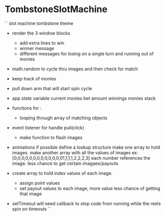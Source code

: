 # TombstoneSlotMachine

``
slot machine tombstone theme

* render the 3 window blocks
    - add extra lines to win 
    - winner message
    - different messages for losing on a single turn and running out of monies
* math.random to cycle thru images and then check for match
* keep track of monies
* pull down arm that will start spin cycle
* app state variable
    current monies
    bet amount
    winnings 
    monies stack
* functions for :
    - looping through array of matching objects
* event listener for handle pull(click)
    - make function to flash images
* animations if possible
define a lookup structure 
make one array to hold images.
make another array with all the values of images ex: [0,0,0,0,0,0,0,0,0,0,0,0,01,1,1,1,2,2,2,3] each number references the image. less chance to get certain imagaes/payouts
* create array to hold index values of each image. 
    - assign point values 
    - set payout values to each image, more value less chance of getting that image 

* setTimeout will need callback to stop code from running while the reels spin on timeouts
``